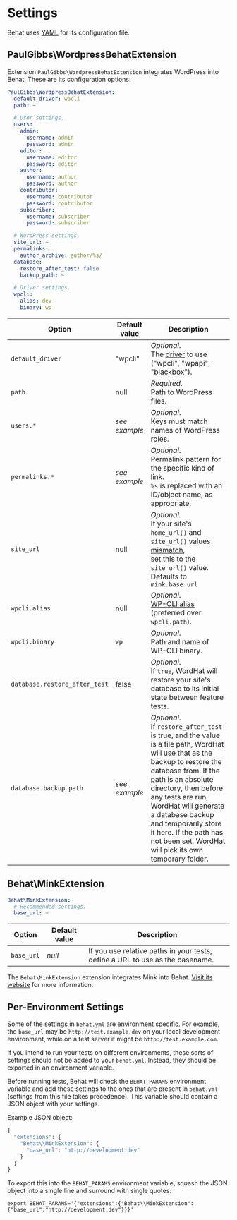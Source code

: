 # Settings

Behat uses [YAML](https://en.wikipedia.org/wiki/YAML) for its configuration file.


## PaulGibbs\WordpressBehatExtension

Extension `PaulGibbs\WordpressBehatExtension` integrates WordPress into Behat. These are its configuration options:

```YAML
PaulGibbs\WordpressBehatExtension:
  default_driver: wpcli
  path: ~

  # User settings.
  users:
    admin:
      username: admin
      password: admin
    editor:
      username: editor
      password: editor
    author:
      username: author
      password: author
    contributor:
      username: contributor
      password: contributor
    subscriber:
      username: subscriber
      password: subscriber

  # WordPress settings.
  site_url: ~
  permalinks:
    author_archive: author/%s/
  database:
    restore_after_test: false
    backup_path: ~

  # Driver settings.
  wpcli:
    alias: dev
    binary: wp
```

Option           | Default value | Description
-----------------| ------------- | -----------
`default_driver` | "wpcli"       | _Optional_.<br>The [driver](/behat/drivers.md) to use ("wpcli", "wpapi", "blackbox").
`path`           | null          | _Required_.<br>Path to WordPress files.
`users.*`        | _see example_ | _Optional_.<br>Keys must match names of WordPress roles.
`permalinks.*`   | _see example_ | _Optional_.<br>Permalink pattern for the specific kind of link.<br>`%s` is replaced with an ID/object name, as appropriate.
`site_url`       | null          | _Optional_.<br>If your site's `home_url()` and `site_url()` values [mismatch](https://wordpress.stackexchange.com/a/50605),<br>set this to the `site_url()` value. Defaults to `mink.base_url`
`wpcli.alias`    | null          | _Optional_.<br>[WP-CLI alias](https://wp-cli.org/commands/cli/alias/) (preferred over `wpcli.path`).
`wpcli.binary`   | `wp`          | _Optional_.<br>Path and name of WP-CLI binary.
`database.restore_after_test` | false | _Optional_.<br>If <code>true</code>, WordHat will restore your site's database to its initial state between feature tests.
`database.backup_path` | _see example_ | _Optional_.<br>If <code>restore_after_test</code> is true, and the value is a file path, WordHat will use that as the backup to restore the database from. If the path is an absolute directory, then before any tests are run, WordHat will generate a database backup and temporarily store it here. If the path has not been set, WordHat will pick its own temporary folder.


## Behat\MinkExtension

```YAML
Behat\MinkExtension:
  # Recommended settings.
  base_url: ~
```

Option     | Default value | Description
-----------| ------------- | -----------
`base_url` | _null_        | If you use relative paths in your tests, define a URL to use as the basename.

The `Behat\MinkExtension` extension integrates Mink into Behat. [Visit its website](http://mink.behat.org/en/latest/) for more information.


## Per-Environment Settings

Some of the settings in `behat.yml` are environment specific. For example, the `base_url` may be `http://test.example.dev` on your local development environment, while on a test server it might be `http://test.example.com`.

If you intend to run your tests on different environments, these sorts of settings should not be added to your `behat.yml`. Instead, they should be exported in an environment variable.

Before running tests, Behat will check the `BEHAT_PARAMS` environment variable and add these settings to the ones that are present in `behat.yml` (settings from this file takes precedence). This variable should contain a JSON object with your settings.

Example JSON object:

```JavaScript
{
  "extensions": {
    "Behat\\MinkExtension": {
      "base_url": "http://development.dev"
    }
  }
}
```

To export this into the ``BEHAT_PARAMS`` environment variable, squash the JSON object into a single line and surround with single quotes:

```Shell
export BEHAT_PARAMS='{"extensions":{"Behat\\MinkExtension":{"base_url":"http://development.dev"}}}'
```
